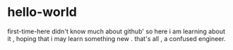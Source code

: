 # hello-world
first-time-here
didn't know much about github'
so here i am learning about it , hoping that i may learn something new .
that's all , a confused engineer.
